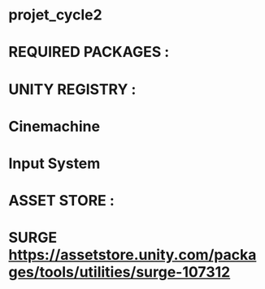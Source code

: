 # projet_cycle2
 
# REQUIRED PACKAGES :
# UNITY REGISTRY :
# Cinemachine
# Input System

# ASSET STORE :
# SURGE https://assetstore.unity.com/packages/tools/utilities/surge-107312